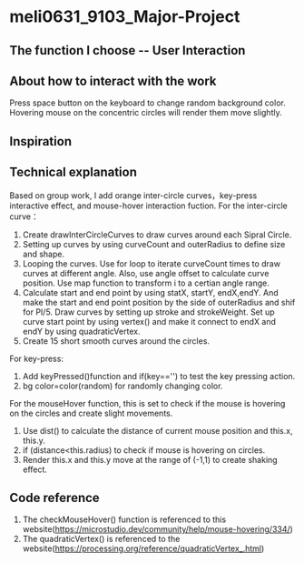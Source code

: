 # meli0631_9103_Major-Project
## The function I choose -- User Interaction
## About how to interact with the work
Press space button on the keyboard to change random background color.
Hovering mouse on the concentric circles will render them move slightly. 
## Inspiration 
## Technical explanation
Based on group work, I add orange inter-circle curves，key-press interactive effect, and mouse-hover interaction fuction. 
For the inter-circle curve：
1. Create drawInterCircleCurves to draw curves around each Sipral Circle.
2. Setting up curves by using curveCount and outerRadius to define size and shape.
3. Looping the curves. Use for loop to iterate curveCount times to draw curves at different angle. Also, use angle offset to calculate curve position. Use map function to transform i to a certian angle range.
4. Calculate start and end point by using statX, startY, endX,endY. And make the start and end point position by the side of outerRadius and shif for PI/5. Draw curves by setting up stroke and strokeWeight. Set up curve start point by using vertex() and make it connect to endX and endY by using quadraticVertex.
6. Create 15 short smooth curves around the circles.

For key-press:
1. Add keyPressed()function and if(key=='') to test the key pressing action.
2. bg color=color(random) for randomly changing color.


For the mouseHover function, this is set to check if the mouse is hovering on the circles and create slight movements.
1. Use dist() to calculate the distance of current mouse position and this.x, this.y.
2. if (distance<this.radius) to check if mouse is hovering on circles.
3. Render this.x and this.y move at the range of (-1,1) to create shaking effect.

## Code reference 
1. The checkMouseHover() function is referenced to this website(https://microstudio.dev/community/help/mouse-hovering/334/)
2. The quadraticVertex() is referenced to the website(https://processing.org/reference/quadraticVertex_.html)